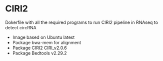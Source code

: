# CIRI2
Dokerfile with all the required programs to run CIRI2 pipeline in RNAseq to detect circRNA

- Image based on Ubuntu latest
- Package bwa-mem for alignment
- Package CIRI2 CIRI_v2.0.6
- Package Bedtools v2.29.2
